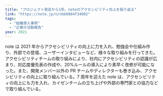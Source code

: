 ```yaml
---
title: "プロジェクト発足から1年。noteのアクセシビリティ向上を振り返る"
link: "https://note.jp/n/nbb0884f34002"
tags:
  - "組織導入事例"
  - "企業の活動報告"
year: 2021
---
```


note は 2021 年からアクセシビリティの向上に力を入れ、勉強会や仕組み作り、外部での登壇、ユーザーインタビューなど、様々な取り組みを行ってきた。アクセシビリティチームの取り組みにより、社内にアクセシビリティの認識が広まり、対応度優先表の作成や、20%ルールの導入により素早く改修が可能になった。また、開発メンバー以外の PR チームやディレクターも巻き込み、アクセシビリティの向上に取り組んでいる。7 周年を迎えた note は、アクセシビリティの向上にも力を入れ、カイゼンチームの立ち上げや外部の専門家との協力などで取り組んでいる。
